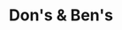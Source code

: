 ---
title: "Don's & Ben's"
url: /san-antonio/dons-und-bens-south-zarzamora-street/
shop: Spirituosen
---
